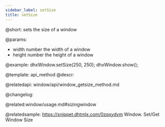 ```yaml
---
sidebar_label: setSize
title: setSize
---          
```


@short: sets the size of a window


@params:
- width		number		the width of a window
- height	number		the height of a window



@example:
dhxWindow.setSize(250, 250);
dhxWindow.show();


@template: api_method
@descr:



@relatedapi:
window/api/window_getsize_method.md


@changelog:

@related:window/usage.md#sizingwindow

@relatedsample: https://snippet.dhtmlx.com/0zqxydvm	Window. Set/Get Window Size